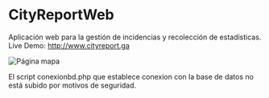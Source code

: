 # CityReportWeb
Aplicación web para la gestión de incidencias y recolección de estadísticas.
Live Demo: http://www.cityreport.ga

![Página mapa](https://gyazo.com/6b1c4e1c31e0ba619f11c392f4231862.jpg)

El script conexionbd.php que establece conexion con la base de datos no está subido por motivos de seguridad.
